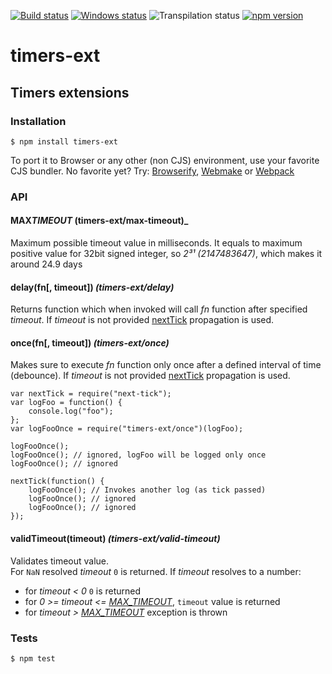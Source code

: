 [![Build status](https://semaphoreci.com/api/v1/medikoo-org/timers-ext/branches/master/shields_badge.svg)](https://semaphoreci.com/medikoo-org/timers-ext) [![Windows status](https://ci.appveyor.com/api/projects/status/2i5nerowov2ho3o9?svg=true)](https://ci.appveyor.com/project/medikoo/timers-ext) ![Transpilation status](https://img.shields.io/badge/transpilation-free-brightgreen.svg) [![npm version](https://img.shields.io/npm/v/timers-ext.svg)](https://www.npmjs.com/package/timers-ext)

timers-ext
==========

Timers extensions
-----------------

### Installation

    $ npm install timers-ext

To port it to Browser or any other (non CJS) environment, use your favorite CJS bundler. No favorite yet? Try: [Browserify](http://browserify.org/), [Webmake](https://github.com/medikoo/modules-webmake) or [Webpack](http://webpack.github.io/)

### API

#### MAX*TIMEOUT* (timers-ext/max-timeout)\_

Maximum possible timeout value in milliseconds. It equals to maximum positive value for 32bit signed integer, so *2³¹ (2147483647)*, which makes it around 24.9 days

#### delay(fn\[, timeout\]) *(timers-ext/delay)*

Returns function which when invoked will call *fn* function after specified *timeout*. If *timeout* is not provided [nextTick](https://github.com/medikoo/next-tick/#next-tick) propagation is used.

#### once(fn\[, timeout\]) *(timers-ext/once)*

Makes sure to execute *fn* function only once after a defined interval of time (debounce). If *timeout* is not provided [nextTick](https://github.com/medikoo/next-tick/#next-tick) propagation is used.

    var nextTick = require("next-tick");
    var logFoo = function() {
        console.log("foo");
    };
    var logFooOnce = require("timers-ext/once")(logFoo);

    logFooOnce();
    logFooOnce(); // ignored, logFoo will be logged only once
    logFooOnce(); // ignored

    nextTick(function() {
        logFooOnce(); // Invokes another log (as tick passed)
        logFooOnce(); // ignored
        logFooOnce(); // ignored
    });

#### validTimeout(timeout) *(timers-ext/valid-timeout)*

Validates timeout value.  
For `NaN` resolved *timeout* `0` is returned. If *timeout* resolves to a number:

-   for *timeout &lt; 0* `0` is returned
-   for *0 &gt;= timeout &lt;= [MAX\_TIMEOUT](#max_timeout-timers-extmax-timeout)*, `timeout` value is returned
-   for *timeout &gt; [MAX\_TIMEOUT](#max_timeout-timers-extmax-timeout)* exception is thrown

### Tests

    $ npm test
